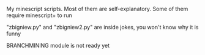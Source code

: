 My minescript scripts. Most of them are self-explanatory. Some of them require minescript+ to run


"zbigniew.py" and "zbigniew2.py" are inside jokes, you won't know why it is funny

BRANCHMINING module is not ready yet
